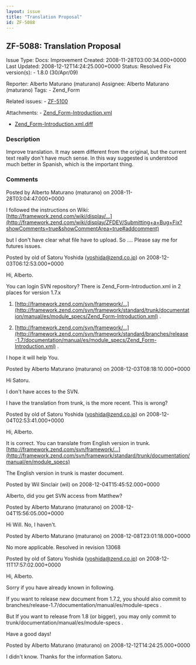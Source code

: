 ```yaml
---
layout: issue
title: "Translation Proposal"
id: ZF-5088
---
```


ZF-5088: Translation Proposal
-----------------------------

 Issue Type: Docs: Improvement Created: 2008-11-28T03:00:34.000+0000 Last Updated: 2008-12-12T14:24:25.000+0000 Status: Resolved Fix version(s): - 1.8.0 (30/Apr/09)
 
 Reporter:  Alberto Maturano (maturano)  Assignee:  Alberto Maturano (maturano)  Tags: - Zend\_Form
 
 Related issues: - [ZF-5100](/issues/browse/ZF-5100)
 
 Attachments: - [Zend\_Form-Introduction.xml](/issues/secure/attachment/11663/Zend_Form-Introduction.xml)
- [Zend\_Form-Introduction.xml.diff](/issues/secure/attachment/11662/Zend_Form-Introduction.xml.diff)
 
### Description

Improve translation. It may seem different from the original, but the current text really don't have much sense. In this way suggested is understood much better in Spanish, which is the important thing.

 

 

### Comments

Posted by Alberto Maturano (maturano) on 2008-11-28T03:04:47.000+0000

I followed the instructions on Wiki: [http://framework.zend.com/wiki/display/…](http://framework.zend.com/wiki/display/ZFDEV/Submitting+a+Bug+Fix?showComments=true&showCommentArea=true#addcomment)

but I don't have clear what file have to upload. So .... Please say me for futures issues.

 

 

Posted by old of Satoru Yoshida (yoshida@zend.co.jp) on 2008-12-03T06:12:53.000+0000

Hi, Alberto.

You can login SVN repository? There is Zend\_Form-Introduction.xml in 2 places for version 1.7.x

1) [http://framework.zend.com/svn/framework/…](http://framework.zend.com/svn/framework/standard/trunk/documentation/manual/es/module_specs/Zend_Form-Introduction.xml) .

2) [http://framework.zend.com/svn/framework/…](http://framework.zend.com/svn/framework/standard/branches/release-1.7/documentation/manual/es/module_specs/Zend_Form-Introduction.xml) .

I hope it will help You.

 

 

Posted by Alberto Maturano (maturano) on 2008-12-03T08:18:10.000+0000

Hi Satoru.

I don't have acces to the SVN.

I have the translation from trunk, is the more recent. This is wrong?

 

 

Posted by old of Satoru Yoshida (yoshida@zend.co.jp) on 2008-12-04T02:53:41.000+0000

Hi, Alberto.

It is correct. You can translate from English version in trunk. [http://framework.zend.com/svn/framework/…](http://framework.zend.com/svn/framework/standard/trunk/documentation/manual/en/module_specs)

The English version in trunk is master document.

 

 

Posted by Wil Sinclair (wil) on 2008-12-04T15:45:52.000+0000

Alberto, did you get SVN access from Matthew?

 

 

Posted by Alberto Maturano (maturano) on 2008-12-04T15:56:05.000+0000

Hi Will. No, I haven't.

 

 

Posted by Alberto Maturano (maturano) on 2008-12-08T23:01:18.000+0000

No more applicable. Resolved in revision 13068

 

 

Posted by old of Satoru Yoshida (yoshida@zend.co.jp) on 2008-12-11T17:57:02.000+0000

Hi, Alberto.

Sorry if you have already known in following.

If you want to release new document from 1.7.2, you should also commit to branches/release-1.7/documentation/manual/es/module-specs .

But If you want to release from 1.8 (or bigger), you may only commit to trunk/documentation/manual/es/module-specs .

Have a good days!

 

 

Posted by Alberto Maturano (maturano) on 2008-12-12T14:24:25.000+0000

I didn't know. Thanks for the information Satoru.

 

 